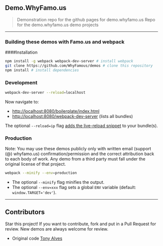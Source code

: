 ## Demo.WhyFamo.us

> Demonstration repo for the github pages for demo.whyfamo.us
> Repo for the demo.whyfamo.us demo projects

---
### Building these demos with Famo.us and webpack

####Installation

```bash
npm install -g webpack webpack-dev-server # install webpack
git clone https://github.com/WhyFamous/demos # clone this repository
npm install # install dependencies
```

### Development

```bash
webpack-dev-server --reload=localhost
```

Now navigate to:

* [http://localhost:8080/boilerplate/index.html](http://localhost:8080/boilerplate/index.html)
* [http://localhost:8080/webpack-dev-server](http://localhost:8080/webpack-dev-server) (lists all bundles)

The optional `--reload=ip` flag [adds the live-reload snippet](https://github.com/markmarijnissen/webpack-reload-plugin) to your bundle(s).


### Production  

Note: You may use these demos publicly only with written email (support (@) whyfamo.us) confirmation/permission and the correct attribution back to each body of work. Any demo from a third party must fall under the original license of that project.

```bash
webpack --minify --env=production
```

* The optional `--minify` flag minifies the output.
* The optional `--env=xxx` flag sets a global `ENV` variable (default: `window.TARGET='dev'`).

---

## Contributors

Star this project!
If you want to contribute, fork and put in a Pull Request for review.  New demos are always welcome for review.

* Original code  [Tony Alves](https://github.com/talves/)
